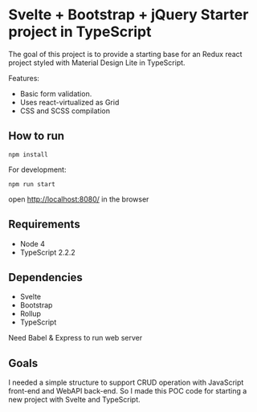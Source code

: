 ﻿
# Svelte + Bootstrap + jQuery Starter project in TypeScript

The goal of this project is to provide a starting base for an Redux react project styled with Material Design Lite in TypeScript.


Features:

* Basic form validation.
* Uses react-virtualized as Grid
* CSS and SCSS compilation

## How to run
    npm install

For development:

    npm run start

open [http://localhost:8080/](http://localhost:8080/) in the browser

## Requirements

* Node 4
* TypeScript 2.2.2

## Dependencies

* Svelte
* Bootstrap
* Rollup
* TypeScript

Need Babel & Express to run web server

## Goals

I needed a simple structure to support CRUD operation with JavaScript front-end and WebAPI back-end.
So I made this POC code for starting a new project with Svelte and TypeScript.

